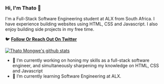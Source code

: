 ### Hi, I'm Thato 👋

I'm a Full-Stack Software Engineering student at ALX from South Africa. I have experience building websites using HTML, CSS and Javascript. I also enjoy building side projects in my free time.

🐦 **[Follow Or Reach Out On Twitter](https://twitter.com/THATOMongwe4)**<br/>

[![Thato Mongwe's github stats](https://github-readme-stats.vercel.app/api?username=Tarto-4&count_private=true&show_icons=true&hide=contribs,issues)](https://github.com/anuraghazra/github-readme-stats)

- 🔭 I’m currently working on honing my skills as a full-stack software engineer, and simultaneously sharpening my knowledge on HTML, CSS and Javascript 
- 🌱 I’m currently learning Software Engineering at ALX.
